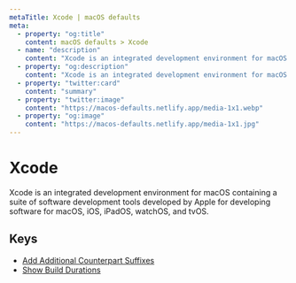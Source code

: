 ```yaml
---
metaTitle: Xcode | macOS defaults
meta:
  - property: "og:title"
    content: macOS defaults > Xcode
  - name: "description"
    content: "Xcode is an integrated development environment for macOS containing a suite of software development tools developed by Apple for developing software for macOS, iOS, iPadOS, watchOS, and tvOS."
  - property: "og:description"
    content: "Xcode is an integrated development environment for macOS containing a suite of software development tools developed by Apple for developing software for macOS, iOS, iPadOS, watchOS, and tvOS."
  - property: "twitter:card"
    content: "summary"
  - property: "twitter:image"
    content: "https://macos-defaults.netlify.app/media-1x1.webp"
  - property: "og:image"
    content: "https://macos-defaults.netlify.app/media-1x1.jpg"
---
```

# Xcode

Xcode is an integrated development environment for macOS containing a suite of software development tools developed by Apple for developing software for macOS, iOS, iPadOS, watchOS, and tvOS.

## Keys

- [Add Additional Counterpart Suffixes](./ideadditionalcounterpartsuffixes.html)
- [Show Build Durations](./showbuildoperationduration.html)
